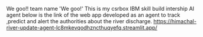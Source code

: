 We goo!!
team name 'We goo!' This is my csrbox IBM skill build intership AI agent 
below is the link of the web app developed as an agent to track ,predict and alert the authorities about the river discharge.
https://himachal-river-update-agent-lc8mkevqodhzncthuqyefq.streamlit.app/
